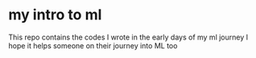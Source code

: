 # my intro to ml
 This repo contains the codes I wrote in the early days  of my ml journey
 I hope it helps someone on their journey into ML too

